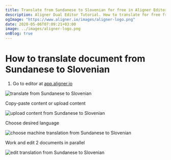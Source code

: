 ```yaml
---
title: Translate from Sundanese to Slovenian for free in Aligner Editor
description: Aligner Dual Editor Tutorial. How to translate for free from Sundanese to Slovenian. Aligner is multilingual document management platform. 
ogImage: "https://www.aligner.io/images/aligner-logo.png"
date: 2020-05-06T07:09:21+03:00
image: ../images/aligner-logo.png
onBlog: true
---
```


# How to translate document from Sundanese to Slovenian

1. Go to editor at [app.aligner.io](https://app.aligner.io "Aligner App web page")

![translate from Sundanese to Slovenian](../aligner-blank-editor.png "translate from Sundanese to Slovenian")

Copy-paste content or upload content

![upload content from Sundanese to Slovenian](../aligner-uploaded-document.png "upload content from Sundanese to Slovenian")

Choose desired language

![choose machine translation from Sundanese to Slovenian](../aligner-language-dropdown.png "choose machine translation from Sundanese to Slovenian")

Work and edit 2 documents in parallel

![edit translation from Sundanese to Slovenian](../aligner-double-sitded-editor.png "edit translation from Sundanese to Slovenian")

